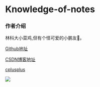 # Knowledge-of-notes

### 作者介绍
林科大小菜鸡,但有个怪可爱的小鹏友💖。

[Github地址](https://github.com/GpsLypy)

[CSDN博客地址](https://blog.csdn.net/weixin_46269257?spm=1001.2014.3001.5343)

[cplusplus](http://www.cplusplus.com/)

![](https://imgkr.cn-bj.ufileos.com/66f3a716-b3cc-469b-9b61-8be00244305c.png)
